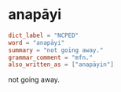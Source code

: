 # anapāyi

``` toml
dict_label = "NCPED"
word = "anapāyi"
summary = "not going away."
grammar_comment = "mfn."
also_written_as = ["anapāyin"]
```

not going away.

